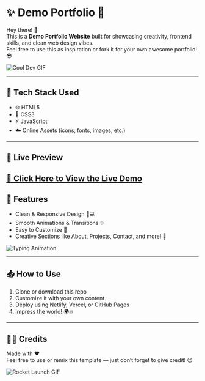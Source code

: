 # ✨ Demo Portfolio 💼

Hey there! 👋  
This is a **Demo Portfolio Website** built for showcasing creativity, frontend skills, and clean web design vibes.  
Feel free to use this as inspiration or fork it for your own awesome portfolio! 😎

![Cool Dev GIF](https://media.giphy.com/media/qgQUggAC3Pfv687qPC/giphy.gif)

---

## 🧰 Tech Stack Used

- 🌐 HTML5  
- 🎨 CSS3  
- ⚡ JavaScript  
- ☁️ Online Assets (icons, fonts, images, etc.)

---

## 🚀 Live Preview

[🔗 Click Here to View the Live Demo](demo-folioo.netlify.app)
---

## 📸 Features

- Clean & Responsive Design 📱💻  
- Smooth Animations & Transitions ✨  
- Easy to Customize 🎯  
- Creative Sections like About, Projects, Contact, and more! 🧩

![Typing Animation](https://media.giphy.com/media/l3vR1Kj6x8EZSjHAk/giphy.gif)

---

## 📥 How to Use

1. Clone or download this repo  
2. Customize it with your own content  
3. Deploy using Netlify, Vercel, or GitHub Pages  
4. Impress the world! 🌍🔥

---

## 🧑‍🎨 Credits

Made with ❤️   
Feel free to use or remix this template — just don’t forget to give credit! 😉

![Rocket Launch GIF](https://media.giphy.com/media/3o7aD2saalBwwftBIY/giphy.gif)
